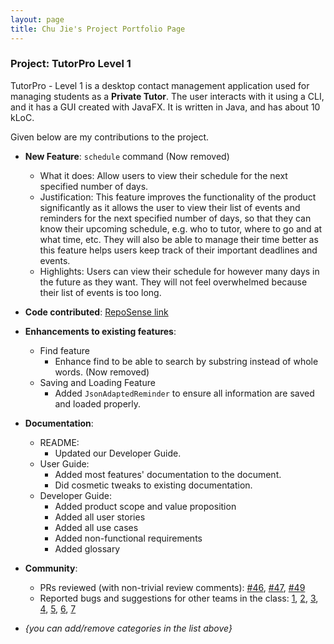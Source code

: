 ```yaml
---
layout: page
title: Chu Jie's Project Portfolio Page
---
```


### Project: TutorPro Level 1

TutorPro - Level 1 is a desktop contact management application used for managing students as a **Private Tutor**. The user interacts with it using a CLI, and it has a GUI created with JavaFX. It is written in Java, and has about 10 kLoC.

Given below are my contributions to the project.

- **New Feature**: `schedule` command (Now removed)
  - What it does: Allow users to view their schedule for the next specified number of days.
  - Justification: This feature improves the functionality of the product significantly as it allows the user to view their list of events and reminders for the next specified number of days, so that they can know their upcoming schedule, e.g. who to tutor, where to go and at what time, etc.
    They will also be able to manage their time better as this feature helps users keep track of their important deadlines and events.
  - Highlights: Users can view their schedule for however many days in the future as they want. They will not feel overwhelmed because their list of events is too long.
- **Code contributed**: [RepoSense link](https://nus-cs2103-ay2324s2.github.io/tp-dashboard/?search=tamagochuuu&sort=groupTitle&sortWithin=title&timeframe=commit&mergegroup=&groupSelect=groupByAuthors&breakdown=true&checkedFileTypes=docs~functional-code~test-code~other&since=2024-02-23&tabOpen=true&tabType=authorship&tabAuthor=tamagochuuu&tabRepo=AY2324S2-CS2103T-F12-3%2Ftp%5Bmaster%5D&authorshipIsMergeGroup=false&authorshipFileTypes=docs~functional-code~test-code&authorshipIsBinaryFileTypeChecked=false&authorshipIsIgnoredFilesChecked=false)

- **Enhancements to existing features**:

  - Find feature
    - Enhance find to be able to search by substring instead of whole words. (Now removed)
  - Saving and Loading Feature
    - Added `JsonAdaptedReminder` to ensure all information are saved and loaded properly.

- **Documentation**:

  - README:
    - Updated our Developer Guide.
  - User Guide:
    - Added most features' documentation to the document.
    - Did cosmetic tweaks to existing documentation.
  - Developer Guide:
    - Added product scope and value proposition
    - Added all user stories
    - Added all use cases
    - Added non-functional requirements
    - Added glossary

- **Community**:

  - PRs reviewed (with non-trivial review comments): [#46](https://github.com/AY2324S2-CS2103T-F12-3/tp/pull/46), [#47](https://github.com/AY2324S2-CS2103T-F12-3/tp/pull/47), [#49](https://github.com/AY2324S2-CS2103T-F12-3/tp/pull/49)
  - Reported bugs and suggestions for other teams in the class: [1](https://github.com/tamagochuuu/ped/issues/1), [2](https://github.com/tamagochuuu/ped/issues/2), [3](https://github.com/tamagochuuu/ped/issues/3), [4](https://github.com/tamagochuuu/ped/issues/4), [5](https://github.com/tamagochuuu/ped/issues/5), [6](https://github.com/tamagochuuu/ped/issues/6), [7](https://github.com/tamagochuuu/ped/issues/7)

- _{you can add/remove categories in the list above}_
